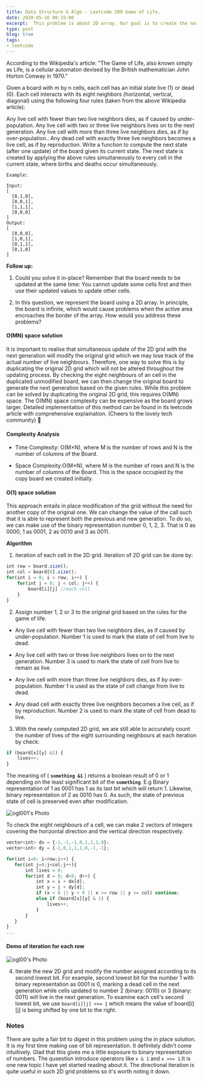 ```yaml
---
title: Data Structure & Algo - Leetcode 289 Game of Life.
date: 2020-05-16 00:15:00
excerpt:  This problem is about 2D array. Our goal is to create the next generation of cells in the 2D gird based on the rules implemented. Seemingly an easy problem but there are so many things to be learnt in order to solve it with efficiency. That's exactly why practice makes perfect, isn't it? 
type: post
blog: true
tags: 
- leetcode
---
```


According to the Wikipedia's article: "The Game of Life, also known simply as Life, is a cellular automaton devised by the British mathematician John Horton Conway in 1970."

Given a board with m by n cells, each cell has an initial state live (1) or dead (0). Each cell interacts with its eight neighbors (horizontal, vertical, diagonal) using the following four rules (taken from the above Wikipedia article):

Any live cell with fewer than two live neighbors dies, as if caused by under-population.
Any live cell with two or three live neighbors lives on to the next generation.
Any live cell with more than three live neighbors dies, as if by over-population..
Any dead cell with exactly three live neighbors becomes a live cell, as if by reproduction.
Write a function to compute the next state (after one update) of the board given its current state. The next state is created by applying the above rules simultaneously to every cell in the current state, where births and deaths occur simultaneously.
```
Example:

Input: 
[
  [0,1,0],
  [0,0,1],
  [1,1,1],
  [0,0,0]
]
Output: 
[
  [0,0,0],
  [1,0,1],
  [0,1,1],
  [0,1,0]
]
```
**Follow up:**

1. Could you solve it in-place? Remember that the board needs to be updated at the same time: You cannot update some cells first and then use their updated values to update other cells.

2. In this question, we represent the board using a 2D array. In principle, the board is infinite, which would cause problems when the active area encroaches the border of the array. How would you address these problems?

#### O(MN) space solution

It is important to realise that simultaneous update of the 2D grid with the next generation will modify the original grid which we may lose track of the actual number of live neighbours. Therefore, one way to solve this is by duplicating the original 2D grid which will not be altered throughout the updating process. By checking the eight neighbours of an cell in the duplicated unmodified board, we can then change the original board to generate the next generation based on the given rules. 
While this problem can be solved by duplicating the original 2D grid, this requires O(MN) space. The O(MN) space complexity can be expensive as the board grows larger. Detailed implementation of this method can be found in its leetcode article with comprehensive explaination. (Cheers to the lovely tech community) :rocket:

#### Complexity Analysis

- Time Complexity: O(M×N), where M is the number of rows and N is the number of columns of the Board.

- Space Complexity:O(M×N), where M is the number of rows and N is the number of columns of the Board. This is the space occupied by the copy board we created initially.


#### O(1) space solution

This approach entails in place modification of the grid without the need for another copy of the original one. We can change the value of the call such that it is able to represent both the previous and new generation. To do so, we can make use of the binary representation number 0, 1, 2, 3. That is 0 as 0000, 1 as 0001, 2 as 0010 and 3 as 0011.

**Algorithm**
1. iteration of each cell in the 2D grid. Iteration of 2D grid can be done by:

```js
int row = board.size();
int col = board[0].size();
for(int i = 0; i < row; i++) {
    for(int j = 0; j < col; j++) {
        board[i][j] //each cell 
    }
}
```
2. Assign number 1, 2 or 3 to the original grid based on the rules for the game of life.
- Any live cell with fewer than two live neighbors dies, as if caused by under-population. Number 1 is used to mark the state of cell from live to dead.

- Any live cell with two or three live neighbors lives on to the next generation. Number 3 is used to mark the state of cell from live to remain as live.

- Any live cell with more than three live neighbors dies, as if by over-population. Number 1 is used as the state of cell change from live to dead.

- Any dead cell with exactly three live neighbors becomes a live cell, as if by reproduction. Number 2 is used to mark the state of cell from dead to live.

3. With the newly computed 2D grid, we are still able to accurately count the number of lives of the eight surrounding neighbours at each iteration by check: 

```js
if (board[x][y] &1) {
    lives++;
}
```

 The meaning of ( **`something &1`** ) returns a boolean result of 0 or 1 depending on the least significant bit of the **`something`**.
 E.g Binary representation of 1 as 0001 has 1 as its last bit which will return 1. Likewise, binary representation of 2 as 0010 has 0. As such, the state of previous state of cell is preserved even after modification.

 ![ ogl001's Photo ](/gol001.svg)

 To check the eight neighbours of a cell, we can make 2 vectors of integers covering the horizontal direction and the vertical direction respectively. 

 ```js
 vector<int> dx = {-1,-1,-1,0,1,1,1,0};
 vector<int> dy = {-1,0,1,1,1,0,-1,-1};

 for(int i=0; i<row;i++) {
    for(int j=0;j<col;j++){
        int lives = 0;
        for(int d = 0; d<8; d++) {
            int x = i + dx[d];
            int y = j + dy[d];
            if (x < 0 || y < 0 || x >= row || y >= col) continue;
            else if (board[x][y] & 1) {
                lives++;
            }
        }
    }
 }          
...
```
#### Demo of iteration for each row

![ ogl00's Photo ](/gol000.svg)

4. Iterate the new 2D grid and modify the number assigned according to its second lowest bit. For example, second lowest bit for the number 1 with binary representation as 0001 is 0, marking a dead cell in the next generation while cells updated to number 2 (binary: 0010) or 3 (binary: 0011) will live in the next generation. To examine each cell's second lowest bit, we use `board[i][j] >>= 1` which means the value of board[i][j] is being shifted by one bit to the right.

### Notes
There are quite a fair bit to digest in this problem using the in place solution. It is my first time making use of bit representation. It definitely didn't come intuitively. Glad that this gives me a little exposure to binary representation of numbers. The qusestion introduce operators like ` x & 1 ` and ` x >>= 1 `.It is one new topic I have yet started reading about it. The directional iteration is quite useful in such 2D grid problems so it's worth noting it down. 